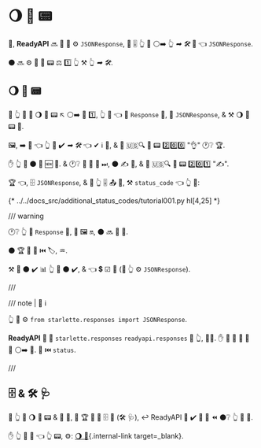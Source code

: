 # 🌖 👔 📟

🔢, **ReadyAPI** 🔜 📨 📨 ⚙️ `JSONResponse`, 🚮 🎚 👆 📨 ⚪️➡️ 👆 *➡ 🛠️* 🔘 👈 `JSONResponse`.

⚫️ 🔜 ⚙️ 🔢 👔 📟 ⚖️ 1️⃣ 👆 ⚒ 👆 *➡ 🛠️*.

## 🌖 👔 📟

🚥 👆 💚 📨 🌖 👔 📟 ↖️ ⚪️➡️ 👑 1️⃣, 👆 💪 👈 🛬 `Response` 🔗, 💖 `JSONResponse`, &amp; ⚒ 🌖 👔 📟 🔗.

🖼, ➡️ 💬 👈 👆 💚 ✔️ *➡ 🛠️* 👈 ✔ ℹ 🏬, &amp; 📨 🇺🇸🔍 👔 📟 2️⃣0️⃣0️⃣ "👌" 🕐❔ 🏆.

✋️ 👆 💚 ⚫️ 🚫 🆕 🏬. &amp; 🕐❔ 🏬 🚫 🔀 ⏭, ⚫️ ✍ 👫, &amp; 📨 🇺🇸🔍 👔 📟 2️⃣0️⃣1️⃣ "✍".

🏆 👈, 🗄 `JSONResponse`, &amp; 📨 👆 🎚 📤 🔗, ⚒ `status_code` 👈 👆 💚:

{* ../../docs_src/additional_status_codes/tutorial001.py hl[4,25] *}

/// warning

🕐❔ 👆 📨 `Response` 🔗, 💖 🖼 🔛, ⚫️ 🔜 📨 🔗.

⚫️ 🏆 🚫 🎻 ⏮️ 🏷, ♒️.

⚒ 💭 ⚫️ ✔️ 📊 👆 💚 ⚫️ ✔️, &amp; 👈 💲 ☑ 🎻 (🚥 👆 ⚙️ `JSONResponse`).

///

/// note | 📡 ℹ

👆 💪 ⚙️ `from starlette.responses import JSONResponse`.

**ReadyAPI** 🚚 🎏 `starlette.responses` `readyapi.responses` 🏪 👆, 👩‍💻. ✋️ 🌅 💪 📨 👟 🔗 ⚪️➡️ 💃. 🎏 ⏮️ `status`.

///

## 🗄 &amp; 🛠️ 🩺

🚥 👆 📨 🌖 👔 📟 &amp; 📨 🔗, 👫 🏆 🚫 🔌 🗄 🔗 (🛠️ 🩺), ↩️ ReadyAPI 🚫 ✔️ 🌌 💭 ⏪ ⚫️❔ 👆 🚶 📨.

✋️ 👆 💪 📄 👈 👆 📟, ⚙️: [🌖 📨](additional-responses.md){.internal-link target=_blank}.
